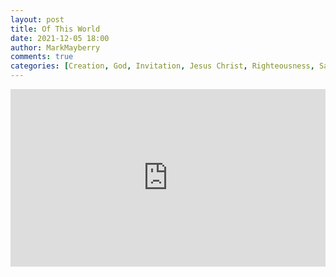 ```yaml
---
layout: post
title: Of This World
date: 2021-12-05 18:00
author: MarkMayberry
comments: true
categories: [Creation, God, Invitation, Jesus Christ, Righteousness, Satan, Worldliness]
---
```

<div style="padding: 56.25% 0 0 0; position: relative;"><iframe style="position: absolute; top: 0; left: 0; width: 100%; height: 100%;" title="Of This World, by Mark Mayberry" src="https://player.vimeo.com/video/655007765?h=818d9e42d8&amp;badge=0&amp;autopause=0&amp;player_id=0&amp;app_id=58479" frameborder="0" allowfullscreen=""></iframe></div>
<p>
<script src="https://player.vimeo.com/api/player.js"></script>
</p>
